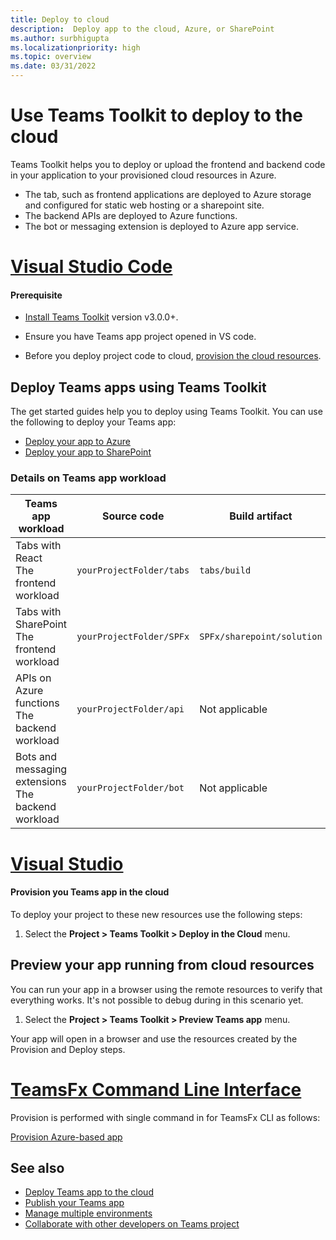 ```yaml
---
title: Deploy to cloud
description:  Deploy app to the cloud, Azure, or SharePoint
ms.author: surbhigupta
ms.localizationpriority: high
ms.topic: overview
ms.date: 03/31/2022
---
```


# Use Teams Toolkit to deploy to the cloud

Teams Toolkit helps you to deploy or upload the frontend and backend code in your application to your provisioned cloud resources in Azure.

* The tab, such as frontend applications are deployed to Azure storage and configured for static web hosting or a sharepoint site.
* The backend APIs are deployed to Azure functions.
* The bot or messaging extension is deployed to Azure app service.

# [Visual Studio Code](#tab/VisualStudioCode)

#### Prerequisite

* [Install Teams Toolkit](https://marketplace.visualstudio.com/items?itemName=TeamsDevApp.ms-teams-vscode-extension) version v3.0.0+.

 * Ensure you have Teams app project opened in VS code.
 * Before you deploy project code to cloud, [provision the cloud resources](provision.md).

## Deploy Teams apps using Teams Toolkit

The get started guides help you to deploy using Teams Toolkit. You can use the following to deploy your Teams app:

* [Deploy your app to Azure](/microsoftteams/platform/sbs-gs-javascript?tabs=vscode%2Cvsc%2Cviscode%2Cvcode&tutorial-step=8&branch)
* [Deploy your app to SharePoint](/microsoftteams/platform/sbs-gs-spfx?tabs=vscode%2Cviscode&tutorial-step=4&branch)

### Details on Teams app workload

|Teams app workload | Source code | Build artifact| Target resource |
|------------|----------|---------------|---------------|
|Tabs with React </br> The frontend workload| `yourProjectFolder/tabs`| `tabs/build` |Azure storage |
|Tabs with SharePoint </br> The frontend workload | `yourProjectFolder/SPFx`| `SPFx/sharepoint/solution` |SharePoint app catalog |
|APIs on Azure functions </br> The backend workload | `yourProjectFolder/api`| Not applicable |Azure functions |
|Bots and messaging extensions </br> The backend workload | `yourProjectFolder/bot` | Not applicable | Azure app service |

# [Visual Studio](#tab/VisualStudio)

#### Provision you Teams app in the cloud

To deploy your project to these new resources use the following steps:

1. Select the **Project > Teams Toolkit > Deploy in the Cloud** menu.

## Preview your app running from cloud resources

You can run your app in a browser using the remote resources to verify that everything works. It's not possible to debug during in this scenario yet.

1. Select the **Project > Teams Toolkit > Preview Teams app** menu.

Your app will open in a browser and use the resources created by the Provision and Deploy steps.

# [TeamsFx Command Line Interface](#tab/TeamsFxCommandlineinterface)

Provision is performed with single command in for TeamsFx CLI as follows:

[Provision Azure-based app](/microsoftteams/platform/sbs-gs-javascript?tabs=vscode%2Cvsc%2Cviscode%2Cvcode&tutorial-step=8)

## See also

* [Deploy Teams app to the cloud](deploy.md)
* [Publish your Teams app](TeamsFx-collaboration.md)
* [Manage multiple environments](TeamsFx-multi-env.md)
* [Collaborate with other developers on Teams project](TeamsFx-collaboration.md)
